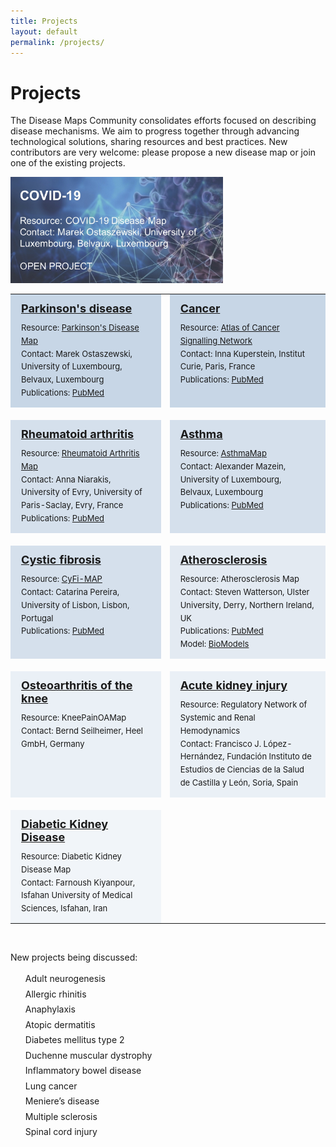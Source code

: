 ```yaml
---
title: Projects
layout: default
permalink: /projects/
---
```


# Projects
        
The Disease Maps Community consolidates efforts focused on describing disease mechanisms. We aim to progress together through advancing technological solutions, sharing resources and best practices. New contributors are very welcome: please propose a new disease map or join one of the existing projects.  

<!--The growing number of active projects within the Disease Maps Community are led by reasearch groups in Luxembourg, France, Germany, Portugal, Spain, the United Kingdom, the United States, Egypt, with more centers and countries involved via the corresponding networks of domain experts.-->

<!--The following are the active projects, starting with published maps.-->

<a href="https://covid.pages.uni.lu/" target="_blank"><img src="/images/projects/covid-19.jpg" width="340px"/></a>

<table>
<!--<tr style="height:160px;">
<td style="width:320px; text-align:left; vertical-align:top; background-color:#d64a42;">
        <p style="margin:10px; font-size:16px;">
        <strong><a href="https://covid.pages.uni.lu/map_curation" target="_blank"><font color="white">COVID-19</font></a></strong></p>
        <p style="line-height:160%; margin:10px; font-size:13px;">
        <font color="white">Resource:</font> <a href="https://covid.pages.uni.lu/map_curation" target="_blank"><strong><font color="white">COVID-19 Disease Map</font></strong></a><br />
        <font color="white">Contact: Marek Ostaszewski, University of Luxembourg, Belvaux, Luxembourg<br /><br />OPEN PROJECT</font>
        </p></td>
<td style="width: 0px;"> </td>
<td style="width:320px;"> </td>
</tr>
<tr style="height: 20px;">
<td style="width: 320px;"> </td>
<td style="width: 0px;"> </td>
<td style="width: 320px;"> </td>
</tr>-->
<tr style="height:160px;">
<td style="width:320px; text-align:left; vertical-align:top; background-color:#C7D6E6;">
        <p style="margin:10px; font-size:18px;">
        <strong><a href="../parkinsons" target="_blank">Parkinson's disease</a></strong></p>
        <p style="line-height:160%; margin:10px; font-size:13px;">
        Resource: <a href="https://pdmap.uni.lu" target="_blank">Parkinson's Disease Map</a><br />
        Contact: Marek Ostaszewski, University of Luxembourg, Belvaux, Luxembourg<br />
        Publications: <a href="https://www.ncbi.nlm.nih.gov/pubmed/?term=23832570+27441714" target="_blank">PubMed</a>
        </p></td>
<td style="width: 0px;"> </td>
<td style="width:320px; text-align:left; vertical-align:top; background-color:#C7D6E6;">
        <p style="margin:10px; font-size:18px;">
        <strong><a href="../cancer" target="_blank">Cancer</a></strong></p>
        <p style="line-height:160%; margin:10px; font-size:13px;">
        Resource: <a href="https://acsn.curie.fr/ACSN2/ACSN2.html" target="_blank">Atlas of Cancer Signalling Network</a><br />
        Contact: Inna Kuperstein, Institut Curie, Paris, France<br />
        Publications: <a href="https://www.ncbi.nlm.nih.gov/pubmed/?term=32316560+26192618+29688383+29726961+25295490+27559053+25688112" target="_blank">PubMed</a>
        </p></td>
</tr>
<tr style="height: 20px;">
<td style="width: 320px;"> </td>
<td style="width: 0px;"> </td>
<td style="width: 320px;"> </td>
</tr>
<tr style="height:160px;">
<td style="width:320px; text-align:left; vertical-align:top; background-color:#D5E0EC;">
        <p style="margin:10px; font-size:18px;">
        <strong><a href="../rheumatoidarthritis" target="_blank">Rheumatoid arthritis</a></strong></p>
        <p style="line-height:160%; margin:10px; font-size:13px;">
        Resource: <a href="https://ramap.uni.lu/minerva/" target="_blank">Rheumatoid Arthritis Map</a><br />
        <!--Contact: <a href="mailto:anna.niaraki@univ-evry.fr">Anna Niarakis</a>, University of Evry Val d’Essonne, Evry, France<br />-->
        Contact: Anna Niarakis, University of Evry, University of Paris-Saclay, Evry, France<br />
        Publications: <a href="https://www.ncbi.nlm.nih.gov/pubmed/29951575" target="_blank">PubMed</a><br />
        </p></td>
<td style="width: 0px;"> </td>
<td style="width:320px; text-align:left; vertical-align:top; background-color:#D5E0EC;">
        <p style="margin:10px; font-size:18px;">
        <strong><a href="../asthma" target="_blank">Asthma</a></strong></p>
        <p style="line-height:160%; margin:10px; font-size:13px;">
        Resource: <a href="http://asthma-map.org/" target="_blank">AsthmaMap</a><br />
        Contact: Alexander Mazein, University of Luxembourg, Belvaux, Luxembourg<br />
        Publications: <a href="https://www.ncbi.nlm.nih.gov/pubmed/30133857" target="_blank">PubMed</a>
        </p></td>
</tr>
<tr style="height: 20px;">
<td style="width: 320px;"> </td>
<td style="width: 0px;"> </td>
<td style="width: 320px;"> </td>
</tr>
<tr style="height:160px;">
<td style="width:320px; text-align:left; vertical-align:top; background-color:#D5E0EC;">
        <p style="margin:10px; font-size:18px;">
        <strong><a href="../cysticfibrosis" target="_blank">Cystic fibrosis</a></strong></p>
        <p style="line-height:160%; margin:10px; font-size:13px;">
        Resource: <a href="https://cysticfibrosismap.github.io/" target="_blank">CyFi-MAP</a><br />
        Contact: Catarina Pereira, University of Lisbon, Lisbon, Portugal<br />
        Publications: <a href="https://www.ncbi.nlm.nih.gov/pubmed/34782688" target="_blank">PubMed</a>
        </p></td>   
<td style="width: 0px;"> </td>
<td style="width:320px; text-align:left; vertical-align:top; background-color:#E3EAF2;">
        <p style="margin:10px; font-size:18px;">
        <strong><a href="../atherosclerosis" target="_blank">Atherosclerosis</a></strong></p>
        <p style="line-height:160%; margin:10px; font-size:13px;">
        Resource: Atherosclerosis Map<br />
        Contact: Steven Watterson, Ulster University, Derry, Northern Ireland, UK<br />
        Publications: <a href="https://www.ncbi.nlm.nih.gov/pubmed/30520978" target="_blank">PubMed</a><br />
        Model: <a href="https://www.ebi.ac.uk/biomodels/MODEL1812100001#Overview" target="_blank">BioModels</a>
        </p></td>
</tr>
<tr style="height: 20px;">
<td style="width: 320px;"> </td>
<td style="width: 0px;"> </td>
<td style="width: 320px;"> </td>
</tr>
<tr style="height:160px;">
<td style="width:320px; text-align:left; vertical-align:top; background-color:#EAF0F6;">
        <p style="margin:10px; font-size:18px;">
        <strong><a href="../osteoarthritis" target="_blank">Osteoarthritis of the knee</a></strong></p>
        <p style="line-height:160%; margin:10px; font-size:13px;">
        Resource: KneePainOAMap<br />
        Contact: Bernd Seilheimer, Heel GmbH, Germany<br />
        </p></td>
<td style="width: 0px;"> </td>
<td style="width:320px; text-align:left; vertical-align:top; background-color:#EAF0F6;">
        <p style="margin:10px; font-size:18px;">
        <strong><a href="../acutekidneyinjury" target="_blank">Acute kidney injury</a></strong></p>
        <p style="line-height:160%; margin:10px; font-size:13px;">
        Resource: Regulatory Network of Systemic and Renal Hemodynamics<br />
        Contact: Francisco J. López-Hernández, Fundación Instituto de Estudios de Ciencias de la Salud de Castilla y León, Soria, Spain<br />
        </p></td>
</tr>
<tr style="height: 20px;">
<td style="width: 320px;"> </td>
<td style="width: 0px;"> </td>
<td style="width: 320px;"> </td>
</tr>
<tr style="height:160px;">
<td style="width:320px; text-align:left; vertical-align:top; background-color:#F1F5F9;">
        <p style="margin:10px; font-size:18px;">
        <strong><a href="../diabetickidneydisease" target="_blank">Diabetic Kidney Disease</a></strong></p>
        <p style="line-height:160%; margin:10px; font-size:13px;">
        Resource: Diabetic Kidney Disease Map<br />
        Contact: Farnoush Kiyanpour, Isfahan University of Medical Sciences, Isfahan, Iran<br />
        </p></td>
<td style="width: 0px;"> </td>
<td style="width: 320px;"> </td>
</tr>
</table>    

<br />

New projects being discussed:  

<ul style="list-style-type:none; line-height:175%;">
<li>Adult neurogenesis</li>
<li>Allergic rhinitis</li>
<li>Anaphylaxis</li>
<li>Atopic dermatitis</li>
<li>Diabetes mellitus type 2</li>
<li>Duchenne muscular dystrophy</li>
<li>Inflammatory bowel disease</li>
<li>Lung cancer</li>
<li>Meniere’s disease</li>
<li>Multiple sclerosis</li>
<li>Spinal cord injury</li>
</ul>
